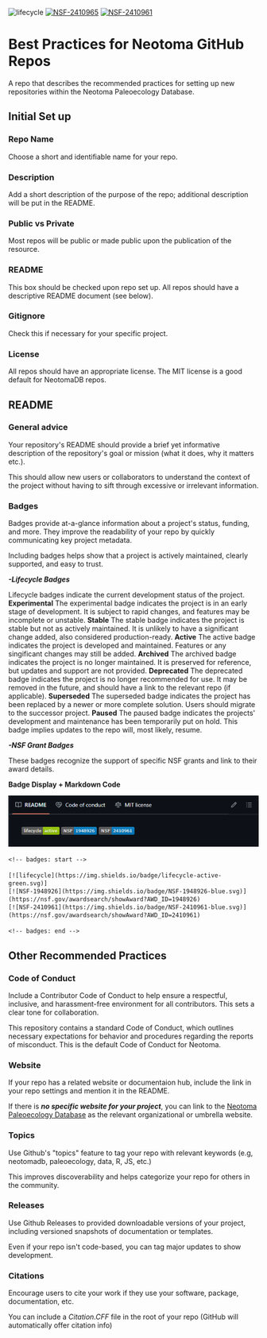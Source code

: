 <!-- badges: start -->

![lifecycle](https://img.shields.io/badge/lifecycle-active-green.svg)
[![NSF-2410965](https://img.shields.io/badge/NSF-2410965-blue.svg)](https://www.nsf.gov/awardsearch/showAward?AWD_ID=2410965&HistoricalAwards=false)
[![NSF-2410961](https://img.shields.io/badge/NSF-2410961-blue.svg)](https://www.nsf.gov/awardsearch/showAward?AWD_ID=2410961&HistoricalAwards=false)

<!-- badges: end -->

# Best Practices for Neotoma GitHub Repos
A repo that describes the recommended practices for setting up new repositories within the Neotoma Paleoecology Database.

## Initial Set up

### Repo Name
Choose a short and identifiable name for your repo.

### Description
Add a short description of the purpose of the repo; additional description will be put in the README.

### Public vs Private
Most repos will be public or made public upon the publication of the resource.

### README
This box should be checked upon repo set up. All repos should have a descriptive README document (see below).

### Gitignore
Check this if necessary for your specific project.

### License
All repos should have an appropriate license. The MIT license is a good default for NeotomaDB repos.

## README
### General advice
Your repository's README should provide a brief yet informative description of the repository's goal or mission (what it does, why it matters etc.).


This should allow new users or collaborators to understand the context of the project without having to sift through excessive or irrelevant information. 
### Badges
Badges provide at-a-glance information about a project's status, funding, and more. They improve the readability of your repo by quickly communicating key project metadata.

Including badges helps show that a project is actively maintained, clearly supported, and easy to trust.

***-Lifecycle Badges*** 

Lifecycle badges indicate the current development status of the project.
**Experimental**
The experimental badge indicates the project is in an early stage of development. It is subject to rapid changes, and features may be incomplete or unstable. 
**Stable**
The stable badge indicates the project is stable but not as actively maintained. It is unlikely to have a significant change added, also considered production-ready.
**Active**
The active badge indicates the project is developed and maintained. Features or any singificant changes may still be added.
**Archived**
The archived badge indicates the project is no longer maintained. It is preserved for reference, but updates and support are not provided. 
**Deprecated**
The deprecated badge indicates the project is no longer recommended for use. It may be removed in the future, and should have a link to the relevant repo (if applicable).
**Superseded**
The superseded badge indicates the project has been replaced by a newer or more complete solution. Users should migrate to the successor project. 
**Paused**
The paused badge indicates the projects' development and maintenance has been temporarily put on hold. This badge implies updates to the repo will, most likely, resume. 
<!-- Learn more about [lifecycle stages here](https://lifecycle.r-lib.org/articles/stages.html). -->

***-NSF Grant Badges***

These badges recognize the support of specific NSF grants and link to their award details.

**Badge Display + Markdown Code**

![Badge Display](Example-badge-image.png)


```
<!-- badges: start -->

[![lifecycle](https://img.shields.io/badge/lifecycle-active-green.svg)]
[![NSF-1948926](https://img.shields.io/badge/NSF-1948926-blue.svg)](https://nsf.gov/awardsearch/showAward?AWD_ID=1948926)
[![NSF-2410961](https://img.shields.io/badge/NSF-2410961-blue.svg)](https://nsf.gov/awardsearch/showAward?AWD_ID=2410961)

<!-- badges: end -->
```

## Other Recommended Practices
### Code of Conduct
Include a Contributor Code of Conduct to help ensure a respectful, inclusive, and harassment-free environment for all contributors. This sets a clear tone for collaboration. 


This repository contains a standard Code of Conduct, which outlines necessary expectations for behavior and procedures regarding the reports of misconduct. This is the default Code of Conduct for Neotoma. 
### Website
If your repo has a related website or documentaion hub, include the link in your repo settings and mention it in the README.

If there is ***no specific website for your project***, you can link to the [Neotoma Paleoecology Database](https://www.neotomadb.org) as the relevant organizational or umbrella website.
### Topics
Use Github's "topics" feature to tag your repo with relevant keywords (e.g, neotomadb, paleoecology, data, R, JS, etc.)


This improves discoverability and helps categorize your repo for others in the community.
### Releases
Use Github Releases to provided downloadable versions of your project, including versioned snapshots of documentation or templates.


Even if your repo isn't code-based, you can tag major updates to show development. 
### Citations
Encourage users to cite your work if they use your software, package, documentation, etc.


You can include a *Citation.CFF* file in the root of your repo (GitHub will automatically offer citation info)